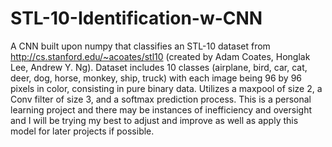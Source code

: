 # STL-10-Identification-w-CNN
A CNN built upon numpy that classifies an STL-10 dataset from http://cs.stanford.edu/~acoates/stl10 (created by Adam Coates, Honglak Lee, Andrew Y. Ng).
Dataset includes 10 classes (airplane, bird, car, cat, deer, dog, horse, monkey, ship, truck) with each image being 96 by 96 pixels in color, consisting in pure binary data. 
Utilizes a maxpool of size 2, a Conv filter of size 3, and a softmax prediction process. 
This is a personal learning project and there may be instances of inefficiency and oversight and I will be trying my best to adjust and improve as well as apply this model for later projects if possible.
